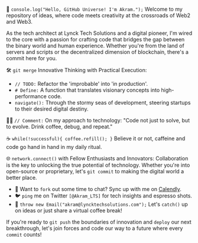 🚀 `console.log("Hello, GitHub Universe! I'm Akram.");` Welcome to my repository of ideas, where code meets creativity at the crossroads of Web2 and Web3.

As the tech architect at Lynck Tech Solutions and a digital pioneer, I'm wired to the core with a passion for crafting code that bridges the gap between the binary world and human experience. Whether you're from the land of servers and scripts or the decentralized dimension of blockchain, there's a commit here for you.

🛠️ `git merge` Innovative Thinking with Practical Execution:
- `// TODO:` Refactor the 'improbable' into 'in production'.
- `# Define:` A function that translates visionary concepts into high-performance code.
- `navigate():` Through the stormy seas of development, steering startups to their desired digital destiny.

👨‍💻 `// Comment:` On my approach to technology:
"Code not just to solve, but to evolve. Drink coffee, debug, and repeat."

☕ `while(!successful){ coffee.refill(); }` Believe it or not, caffeine and code go hand in hand in my daily ritual.

🌐 `network.connect()` with Fellow Enthusiasts and Innovators:
Collaboration is the key to unlocking the true potential of technology. Whether you're into open-source or proprietary, let's `git commit` to making the digital world a better place.

- 📅 Want to `fork` out some time to chat? Sync up with me on [Calendly](https://calendly.com/akram-lts).
- 🐦 `ping` me on Twitter `[@Akram_LTS]` for tech insights and espresso shots.
- 📧 `throw new Email("akram@lyncktechsolutions.com");` Let's `catch()` up on ideas or just share a virtual coffee break!

If you're ready to `git push` the boundaries of innovation and `deploy` our next breakthrough, let's join forces and code our way to a future where every `commit` counts!
